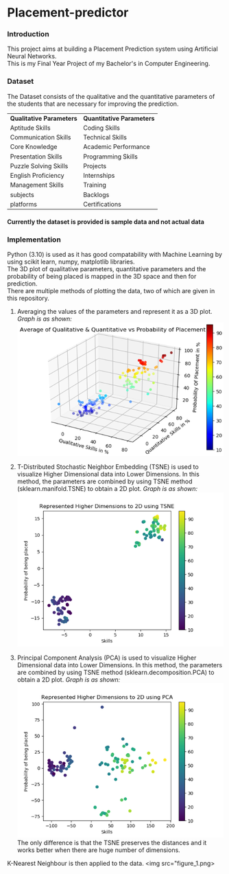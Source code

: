 # Placement-predictor
### Introduction
This project aims at building a Placement Prediction system using Artificial Neural Networks.  
This is my Final Year Project of my Bachelor's in Computer Engineering.

### Dataset
The Dataset consists of the qualitative and the quantitative parameters of the students that are necessary for improving the prediction.  
  
<table>
	<tbody>
		<tr>
			<td><b>Qualitative Parameters</b></td>
          <td><b>Quantitative Parameters</b></td>
		</tr>
		<tr>
      <td>Aptitude Skills</td>
			<td>Coding Skills</td>
		</tr>
		<tr>
			<td>Communication Skills</td>
			<td>Technical Skills</td>
		</tr>
		<tr>
			<td>Core Knowledge</td>
			<td>Academic Performance</td>
		</tr>
		<tr>
			<td>Presentation Skills</td>
			<td>Programming Skills</td>
		</tr>
    <tr>
      <td>Puzzle Solving Skills</td>
			<td>Projects</td>
		</tr>
		<tr>
			<td>English Proficiency</td>
			<td>Internships</td>
		</tr>
		<tr>
			<td>Management Skills</td>
			<td>Training</td>
		</tr>
		<tr>
			<td> subjects</td>
			<td>Backlogs</td>
		</tr>
		<tr>
			<td> platforms</td>
			<td>Certifications</td>
		</tr>
</table>

#### Currently the dataset is provided is sample data and not actual data

### Implementation
Python (3.10) is used as it has good compatability with Machine Learning by using scikit learn, numpy, matplotlib libraries.  
The 3D plot of qualitative parameters, quantitative parameters and the probability of being placed is mapped in the 3D space and then for prediction.  
There are multiple methods of plotting the data, two of which are given in this repository.  
1. Averaging the values of the parameters and represent it as a 3D plot. _Graph is as shown:_  
![3D Color coded plot of data](Figure_1.png)  
  
2. T-Distributed Stochastic Neighbor Embedding (TSNE) is used to visualize Higher Dimensional data into Lower Dimensions. In this method, the parameters are combined by using TSNE method (sklearn.manifold.TSNE) to obtain a 2D plot. _Graph is as shown:_  
![2D Visualization of 16D data](Figure_2.png)  
  
3. Principal Component Analysis (PCA) is used to visualize Higher Dimensional data into Lower Dimensions. In this method, the parameters are combined by using TSNE method (sklearn.decomposition.PCA) to obtain a 2D plot. _Graph is as shown:_  
![2D Visualization of 16D data](Figure_3.png)  
The only difference is that the TSNE preserves the distances and it works better when there are huge number of dimensions.  

K-Nearest Neighbour is then applied to the data.
<img src="figure_1.png>
